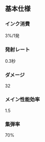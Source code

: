 ## 基本仕様
### インク消費
<!-- 2%から3%に修正 -->
3%/1発

### 発射レート
0.3秒

### ダメージ
<!-- 27から32に修正 -->
32

### メイン性能効率
1.5

### 集弾率
70%